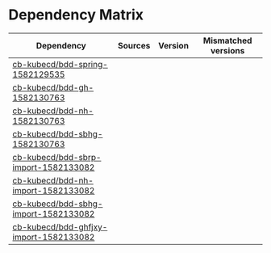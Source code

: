 # Dependency Matrix

Dependency | Sources | Version | Mismatched versions
---------- | ------- | ------- | -------------------
[cb-kubecd/bdd-spring-1582129535](https://github.com/cb-kubecd/bdd-spring-1582129535.git) |  | []() | 
[cb-kubecd/bdd-gh-1582130763](https://github.com/cb-kubecd/bdd-gh-1582130763.git) |  | []() | 
[cb-kubecd/bdd-nh-1582130763](https://github.com/cb-kubecd/bdd-nh-1582130763.git) |  | []() | 
[cb-kubecd/bdd-sbhg-1582130763](https://github.com/cb-kubecd/bdd-sbhg-1582130763.git) |  | []() | 
[cb-kubecd/bdd-sbrp-import-1582133082](https://github.com/cb-kubecd/bdd-sbrp-import-1582133082.git) |  | []() | 
[cb-kubecd/bdd-nh-import-1582133082](https://github.com/cb-kubecd/bdd-nh-import-1582133082.git) |  | []() | 
[cb-kubecd/bdd-sbhg-import-1582133082](https://github.com/cb-kubecd/bdd-sbhg-import-1582133082.git) |  | []() | 
[cb-kubecd/bdd-ghfjxy-import-1582133082](https://github.com/cb-kubecd/bdd-ghfjxy-import-1582133082.git) |  | []() | 
